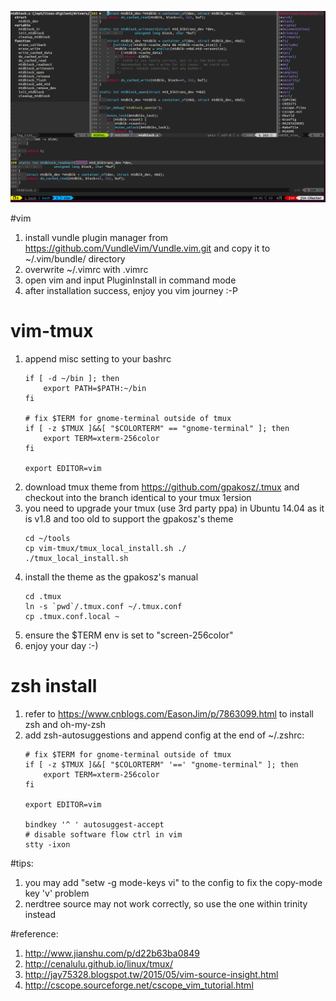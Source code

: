 ![Alt text](screenshot.png)

#vim
1. install vundle plugin manager from https://github.com/VundleVim/Vundle.vim.git and copy it to ~/.vim/bundle/ directory
1. overwrite ~/.vimrc with .vimrc
1. open vim and input PluginInstall in command mode
1. after installation success, enjoy you vim journey :-P

# vim-tmux
1. append misc setting to your bashrc
	```
	if [ -d ~/bin ]; then
		export PATH=$PATH:~/bin
	fi

	# fix $TERM for gnome-terminal outside of tmux
	if [ -z $TMUX ]&&[ "$COLORTERM" == "gnome-terminal" ]; then
		export TERM=xterm-256color
	fi

	export EDITOR=vim
	```
1. download tmux theme from https://github.com/gpakosz/.tmux and checkout into the branch identical to your tmux 1ersion
1. you need to upgrade your tmux (use 3rd party ppa) in Ubuntu 14.04 as it is v1.8 and too old to support the gpakosz's theme
	```
	cd ~/tools
	cp vim-tmux/tmux_local_install.sh ./
	./tmux_local_install.sh
	```
1. install the theme as the gpakosz's manual
	```
	cd .tmux
	ln -s `pwd`/.tmux.conf ~/.tmux.conf
	cp .tmux.conf.local ~
	```
1. ensure the $TERM env is set to "screen-256color"
1. enjoy your day :-)

# zsh install
1. refer to https://www.cnblogs.com/EasonJim/p/7863099.html to install zsh and oh-my-zsh
1. add zsh-autosuggestions and append config at the end of ~/.zshrc:
	```
	# fix $TERM for gnome-terminal outside of tmux
	if [ -z $TMUX ]&&[ "$COLORTERM" '==' "gnome-terminal" ]; then
		export TERM=xterm-256color
	fi

	export EDITOR=vim

	bindkey '^ ' autosuggest-accept
	# disable software flow ctrl in vim
	stty -ixon

	```

#tips:
1. you may add "setw -g mode-keys vi" to the config to fix the copy-mode key 'v' problem
1. nerdtree source may not work correctly, so use the one within trinity instead

#reference:
1. http://www.jianshu.com/p/d22b63ba0849
1. http://cenalulu.github.io/linux/tmux/
1. http://jay75328.blogspot.tw/2015/05/vim-source-insight.html
1. http://cscope.sourceforge.net/cscope_vim_tutorial.html
